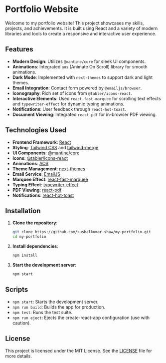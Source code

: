 # Portfolio Website

Welcome to my portfolio website! This project showcases my skills, projects, and achievements. It is built using React and a variety of modern libraries and tools to create a responsive and interactive user experience.


## Features

- **Modern Design**: Utilizes `@mantine/core` for sleek UI components.
- **Animations**: Integrated `aos` (Animate On Scroll) library for smooth animations.
- **Dark Mode**: Implemented with `next-themes` to support dark and light themes.
- **Email Integration**: Contact form powered by `@emailjs/browser`.
- **Iconography**: Rich set of icons from `@tabler/icons-react`.
- **Interactive Elements**: Used `react-fast-marquee` for scrolling text effects and `typewriter-effect` for dynamic typing animations.
- **Notifications**: User feedback through `react-hot-toast`.
- **Document Viewing**: Integrated `react-pdf` for in-browser PDF viewing.

## Technologies Used

- **Frontend Framework**: [React](https://reactjs.org/)
- **Styling**: [Tailwind CSS](https://tailwindcss.com/) and [tailwind-merge](https://github.com/dcastil/tailwind-merge)
- **UI Components**: [@mantine/core](https://mantine.dev/)
- **Icons**: [@tabler/icons-react](https://tabler-icons.io/)
- **Animations**: [AOS](https://michalsnik.github.io/aos/)
- **Theme Management**: [next-themes](https://github.com/pacocoursey/next-themes)
- **Email Service**: [EmailJS](https://www.emailjs.com/)
- **Marquee Effect**: [react-fast-marquee](https://www.react-fast-marquee.com/)
- **Typing Effect**: [typewriter-effect](https://github.com/tameemsafi/typewriterjs)
- **PDF Viewing**: [react-pdf](https://react-pdf-viewer.dev/)
- **Notifications**: [react-hot-toast](https://react-hot-toast.com/)

## Installation

1. **Clone the repository**:
    ```sh
    git clone https://github.com/kushalkumar-shaw/my-portfolio.git
    cd my-portfolio
    ```

2. **Install dependencies**:
    ```sh
    npm install
    ```

3. **Start the development server**:
    ```sh
    npm start
    ```

## Scripts

- `npm start`: Starts the development server.
- `npm run build`: Builds the app for production.
- `npm test`: Runs the test suite.
- `npm run eject`: Ejects the create-react-app configuration (use with caution).

## License

This project is licensed under the MIT License. See the [LICENSE](LICENSE) file for more details.

